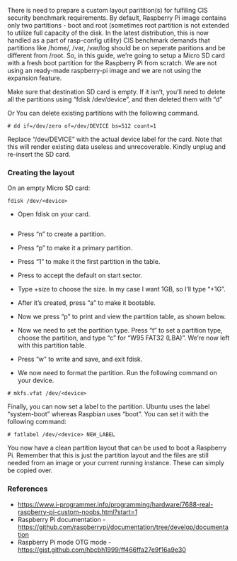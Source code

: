 There is need to prepare a custom layout paritition(s) for fulfiling CIS security benchmark requirements.
By default, Raspberry Pi image contains only two partitions - boot and root (sometimes root partition is not extended to utilize full capacity of the disk. In the latest distribution, this is now handled as a part of rasp-config utility)
CIS benchmark demands that partitions like /home/, /var, /var/log should be on seperate paritions and be different from /root. So, in this guide, we’re going to setup a Micro SD card with a fresh boot partition for the Raspberry Pi from scratch. We are not using an ready-made raspberry-pi image and we are not using the expansion feature.

Make sure that destination SD card is empty. If it isn’t, you’ll need to delete all the partitions using “fdisk /dev/device”, and then deleted them with “d”

Or
You can delete existing partitions with the following command.
```
# dd if=/dev/zero of=/dev/DEVICE bs=512 count=1
```
Replace “/dev/DEVICE” with the actual device label for the card. Note that this will render existing data useless and unrecoverable. Kindly unplug and re-insert the SD card.

### Creating the layout
On an empty Micro SD card:
```
fdisk /dev/<device>
```
* Open fdisk on your card.
```fdisk /dev/<device>
```
* Press “n” to create a partition.
* Press “p” to make it a primary partition.
* Press “1” to make it the first partition in the table.
* Press <enter> to accept the default on start sector.
* Type +size to choose the size. In my case I want 1GB, so I’ll type “+1G”.
* After it’s created, press “a” to make it bootable.
* Now we press “p” to print and view the partition table, as shown below.

* Now we need to set the partition type. Press “t” to set a partition type, choose the partition, and type “c” for “W95 FAT32 (LBA)”. We’re now left with this partition table.

* Press “w” to write and save, and exit fdisk.
* We now need to format the partition. Run the following command on your device.
```
# mkfs.vfat /dev/<device>
```
Finally, you can now set a label to the partition. Ubuntu uses the label “system-boot” whereas Raspbian uses “boot”. You can set it with the following command:
```
# fatlabel /dev/<device> NEW_LABEL
```
You now have a clean partition layout that can be used to boot a Raspberry Pi. Remember that this is just the partition layout and the files are still needed from an image or your current running instance. These can simply be copied over.


### References
* https://www.i-programmer.info/programming/hardware/7688-real-raspberry-pi-custom-noobs.html?start=1
* Raspberry Pi documentation - https://github.com/raspberrypi/documentation/tree/develop/documentation
* Raspberry Pi mode OTG mode - https://gist.github.com/hbcbh1999/ff466ffa27e9f16a9e30
